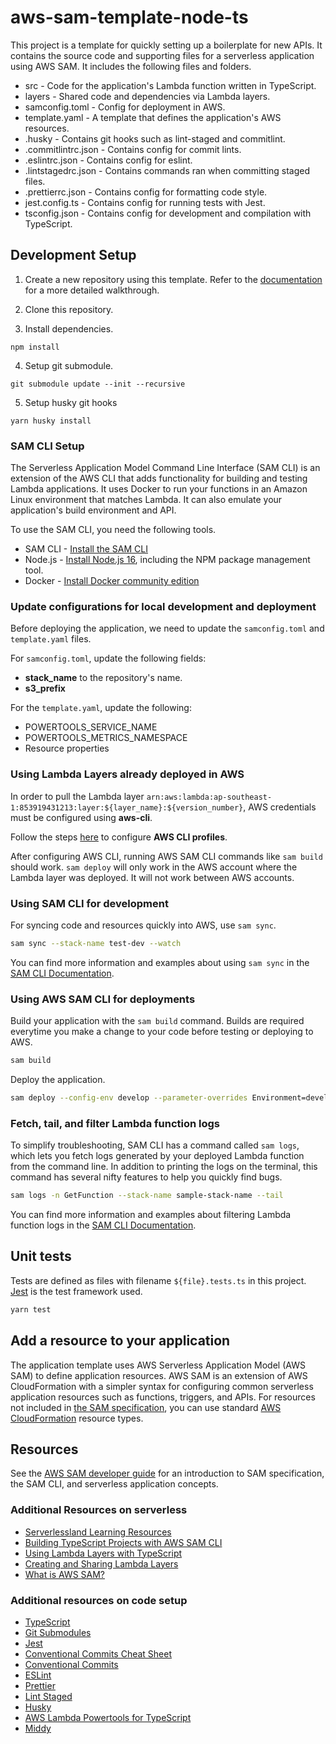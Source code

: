 # aws-sam-template-node-ts

This project is a template for quickly setting up a boilerplate for new APIs. It contains the source code and supporting files for a serverless application using AWS SAM. It includes the following files and folders.

-   src - Code for the application's Lambda function written in TypeScript.
-   layers - Shared code and dependencies via Lambda layers.
-   samconfig.toml - Config for deployment in AWS.
-   template.yaml - A template that defines the application's AWS resources.
-   .husky - Contains git hooks such as lint-staged and commitlint.
-   .commitlintrc.json - Contains config for commit lints.
-   .eslintrc.json - Contains config for eslint.
-   .lintstagedrc.json - Contains commands ran when committing staged files.
-   .prettierrc.json - Contains config for formatting code style.
-   jest.config.ts - Contains config for running tests with Jest.
-   tsconfig.json - Contains config for development and compilation with TypeScript.

## Development Setup

1. Create a new repository using this template. Refer to the [documentation](https://docs.github.com/en/repositories/creating-and-managing-repositories/creating-a-repository-from-a-template) for a more detailed walkthrough.

2. Clone this repository.

3. Install dependencies.

```
npm install
```

4. Setup git submodule.

```
git submodule update --init --recursive
```

5. Setup husky git hooks

```
yarn husky install
```

### SAM CLI Setup

The Serverless Application Model Command Line Interface (SAM CLI) is an extension of the AWS CLI that adds functionality for building and testing Lambda applications. It uses Docker to run your functions in an Amazon Linux environment that matches Lambda. It can also emulate your application's build environment and API.

To use the SAM CLI, you need the following tools.

-   SAM CLI - [Install the SAM CLI](https://docs.aws.amazon.com/serverless-application-model/latest/developerguide/serverless-sam-cli-install.html)
-   Node.js - [Install Node.js 16](https://nodejs.org/en/), including the NPM package management tool.
-   Docker - [Install Docker community edition](https://hub.docker.com/search/?type=edition&offering=community)

### Update configurations for local development and deployment

Before deploying the application, we need to update the `samconfig.toml` and `template.yaml` files.

For `samconfig.toml`, update the following fields:

-   **stack_name** to the repository's name.
-   **s3_prefix**

For the `template.yaml`, update the following:

-   POWERTOOLS_SERVICE_NAME
-   POWERTOOLS_METRICS_NAMESPACE
-   Resource properties

### Using Lambda Layers already deployed in AWS

In order to pull the Lambda layer `arn:aws:lambda:ap-southeast-1:853919431213:layer:${layer_name}:${version_number}`, AWS credentials must be configured using **aws-cli**.

Follow the steps [here](https://docs.aws.amazon.com/cli/latest/userguide/cli-configure-profiles.html) to configure **AWS CLI profiles**.

After configuring AWS CLI, running AWS SAM CLI commands like `sam build` should work. `sam deploy` will only work in the AWS account where the Lambda layer was deployed. It will not work between AWS accounts.

### Using SAM CLI for development

For syncing code and resources quickly into AWS, use `sam sync`.

```bash
sam sync --stack-name test-dev --watch
```

You can find more information and examples about using `sam sync` in the [SAM CLI Documentation](https://docs.aws.amazon.com/serverless-application-model/latest/developerguide/sam-cli-command-reference-sam-sync.html).

### Using AWS SAM CLI for deployments

Build your application with the `sam build` command. Builds are required everytime you make a change to your code before testing or deploying to AWS.

```bash
sam build
```

Deploy the application.

```bash
sam deploy --config-env develop --parameter-overrides Environment=develop
```

### Fetch, tail, and filter Lambda function logs

To simplify troubleshooting, SAM CLI has a command called `sam logs`, which lets you fetch logs generated by your deployed Lambda function from the command line. In addition to printing the logs on the terminal, this command has several nifty features to help you quickly find bugs.

```bash
sam logs -n GetFunction --stack-name sample-stack-name --tail
```

You can find more information and examples about filtering Lambda function logs in the [SAM CLI Documentation](https://docs.aws.amazon.com/serverless-application-model/latest/developerguide/serverless-sam-cli-logging.html).

## Unit tests

Tests are defined as files with filename `${file}.tests.ts` in this project. [Jest](https://jestjs.io/) is the test framework used.

```bash
yarn test
```

## Add a resource to your application

The application template uses AWS Serverless Application Model (AWS SAM) to define application resources. AWS SAM is an extension of AWS CloudFormation with a simpler syntax for configuring common serverless application resources such as functions, triggers, and APIs. For resources not included in [the SAM specification](https://github.com/awslabs/serverless-application-model/blob/master/versions/2016-10-31.md), you can use standard [AWS CloudFormation](https://docs.aws.amazon.com/AWSCloudFormation/latest/UserGuide/aws-template-resource-type-ref.html) resource types.

## Resources

See the [AWS SAM developer guide](https://docs.aws.amazon.com/serverless-application-model/latest/developerguide/what-is-sam.html) for an introduction to SAM specification, the SAM CLI, and serverless application concepts.

### Additional Resources on serverless

-   [Serverlessland Learning Resources](https://serverlessland.com/learn)
-   [Building TypeScript Projects with AWS SAM CLI](https://aws.amazon.com/blogs/compute/building-typescript-projects-with-aws-sam-cli/)
-   [Using Lambda Layers with TypeScript](https://www.qloudx.com/how-to-split-typescript-based-lambda-functions-into-lambda-layers/)
-   [Creating and Sharing Lambda Layers](https://docs.aws.amazon.com/lambda/latest/dg/configuration-layers.html)
-   [What is AWS SAM?](https://docs.aws.amazon.com/serverless-application-model/latest/developerguide/what-is-sam.html)

### Additional resources on code setup

-   [TypeScript](https://www.typescriptlang.org/)
-   [Git Submodules](https://git-scm.com/book/en/v2/Git-Tools-Submodules)
-   [Jest](https://jestjs.io/docs/getting-started)
-   [Conventional Commits Cheat Sheet](https://gist.github.com/Zekfad/f51cb06ac76e2457f11c80ed705c95a3)
-   [Conventional Commits](https://www.conventionalcommits.org/en/v1.0.0/)
-   [ESLint](https://eslint.org/)
-   [Prettier](https://prettier.io/)
-   [Lint Staged](https://github.com/okonet/lint-staged)
-   [Husky](https://typicode.github.io/husky/#/)
-   [AWS Lambda Powertools for TypeScript](https://awslabs.github.io/aws-lambda-powertools-typescript/latest/)
-   [Middy](https://middy.js.org/docs/)
